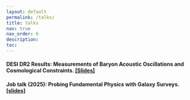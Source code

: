 ```yaml
---
layout: default
permalink: /talks/
title: talks
nav: true
nav_order: 6
description:
toc:
---
```


#### DESI DR2 Results: Measurements of Baryon Acoustic Oscillations and Cosmological Constraints. [[Slides]](https://drive.google.com/file/d/1FMVLQC_rZfOu0sHagJHVIayBT_yhNzs4/view?usp=share_link)

#### Job talk (2025): Probing Fundamental Physics with Galaxy Surveys. [[slides]](https://drive.google.com/file/d/181ynK7aE1tuIoMiH9LhUwXHtTIWIpiEH/view?usp=share_link)
